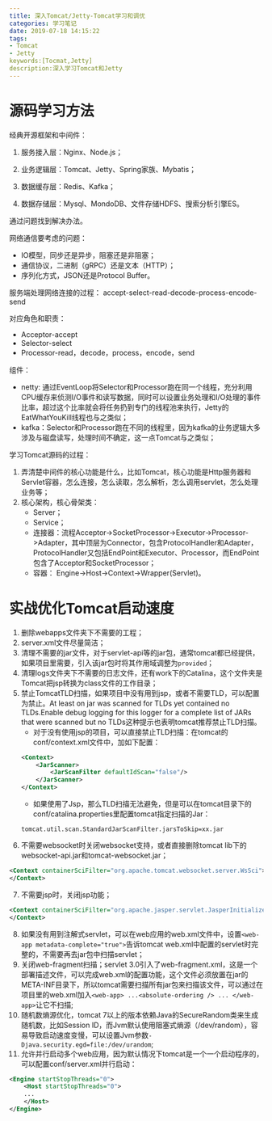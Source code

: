 ```yaml
---
title: 深入Tomcat/Jetty-Tomcat学习和调优
categories: 学习笔记
date: 2019-07-18 14:15:22
tags:
- Tomcat
- Jetty
keywords:[Tocmat,Jetty]
description:深入学习Tomcat和Jetty
---
```


# 源码学习方法
经典开源框架和中间件：
1. 服务接入层：Nginx、Node.js；

2. 业务逻辑层：Tomcat、Jetty、Spring家族、Mybatis；

3. 数据缓存层：Redis、Kafka；

4. 数据存储层：Mysql、MondoDB、文件存储HDFS、搜索分析引擎ES。

   <!--more-->

通过问题找到解决办法。

网络通信要考虑的问题：
- IO模型，同步还是异步，阻塞还是非阻塞；
- 通信协议，二进制（gRPC）还是文本（HTTP）；
- 序列化方式，JSON还是Protocol Buffer。

服务端处理网络连接的过程：
accept-select-read-decode-process-encode-send

对应角色和职责：
- Acceptor-accept
- Selector-select
- Processor-read，decode，process，encode，send

组件：
- netty: 通过EventLoop将Selector和Processor跑在同一个线程，充分利用CPU缓存来侦测I/O事件和读写数据，同时可以设置业务处理和I/O处理的事件比率，超过这个比率就会将任务扔到专门的线程池来执行，Jetty的EatWhatYouKill线程也与之类似；
- kafka：Selector和Processor跑在不同的线程里，因为kafka的业务逻辑大多涉及与磁盘读写，处理时间不确定，这一点Tomcat与之类似；

学习Tomcat源码的过程：
1. 弄清楚中间件的核心功能是什么，比如Tomcat，核心功能是Http服务器和Servlet容器，怎么连接，怎么读取，怎么解析，怎么调用servlet，怎么处理业务等；
2. 核心架构，核心骨架类：
    - Server；
    - Service；
    - 连接器：流程Acceptor->SocketProcessor->Executor->Processor->Adapter，其中顶层为Connector，包含ProtocolHandler和Adapter，ProtocolHandler又包括EndPoint和Executor、Processor，而EndPoint包含了Acceptor和SocketProcessor；
    - 容器： Engine->Host->Context->Wrapper(Servlet)。

# 实战优化Tomcat启动速度
1. 删除webapps文件夹下不需要的工程；
2. server.xml文件尽量简洁；
3. 清理不需要的jar文件，对于servlet-api等的jar包，通常tomcat都已经提供，如果项目里需要，引入该jar包时将其作用域调整为`provided`；
4. 清理logs文件夹下不需要的日志文件，还有work下的Catalina，这个文件夹是Tomcat把jsp转换为class文件的工作目录；
5. 禁止TomcatTLD扫描，如果项目中没有用到jsp，或者不需要TLD，可以配置为禁止。At least on jar was scanned for TLDs yet contained no TLDs.Enable debug logging for this logger for a complete list of JARs that were scanned but no TLDs这种提示也表明tomcat推荐禁止TLD扫描。
    - 对于没有使用jsp的项目，可以直接禁止TLD扫描：在tomcat的conf/context.xml文件中，加如下配置：
    ```xml
    <Context>
        <JarScanner>
            <JarScanFilter defaultIdScan="false"/>
        </JarScanner>
    </Context>
    ```
    - 如果使用了Jsp，那么TLD扫描无法避免，但是可以在tomcat目录下的conf/catalina.properties里配置tomcat指定扫描的Jar：
    ```properties
    tomcat.util.scan.StandardJarScanFilter.jarsToSkip=xx.jar
    ```
6. 不需要websocket时关闭websocket支持，或者直接删除tomcat lib下的websocket-api.jar和tomcat-websocket.jar；
```xml
<Context containerSciFilter="org.apache.tomcat.websocket.server.WsSci">
</Context>
```
7. 不需要jsp时，关闭jsp功能；
```xml
<Context containerSciFilter="org.apache.jasper.servlet.JasperInitializer">
</Context>
```
8. 如果没有用到注解式servlet，可以在web应用的web.xml文件中，设置`<web-app metadata-complete="true">`告诉tomcat web.xml中配置的servlet时完整的，不需要再去jar包中扫描servlet；
9. 关闭web-fragment扫描；servlet 3.0引入了web-fragment.xml，这是一个部署描述文件，可以完成web.xml的配置功能，这个文件必须放置在jar的META-INF目录下，所以tomcat需要扫描所有jar包来扫描该文件，可以通过在项目里的web.xml加入`<web-app> ...<absolute-ordering /> ... </web-app>`让它不扫描;
10. 随机数熵源优化，tomcat 7以上的版本依赖Java的SecureRandom类来生成随机数，比如Session ID，而Jvm默认使用阻塞式熵源（/dev/random），容易导致启动速度变慢，可以设置Jvm参数`-Djava.security.egd=file:/dev/urandom`;
11. 允许并行启动多个web应用，因为默认情况下tomcat是一个一个启动程序的，可以配置conf/server.xml并行启动：
```xml
<Engine startStopThreads="0">
    <Host startStopThreads="0">
    ...
    </Host>
</Engine>
```